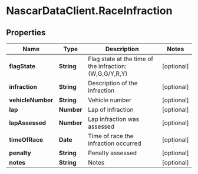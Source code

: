 # NascarDataClient.RaceInfraction

## Properties
Name | Type | Description | Notes
------------ | ------------- | ------------- | -------------
**flagState** | **String** | Flag state at the time of the infraction: (W,G,G/Y,R,Y) | [optional] 
**infraction** | **String** | Description of the infraction | [optional] 
**vehicleNumber** | **String** | Vehicle number | [optional] 
**lap** | **Number** | Lap of infraction | [optional] 
**lapAssessed** | **Number** | Lap infraction was assessed | [optional] 
**timeOfRace** | **Date** | Time of race the infraction occurred | [optional] 
**penalty** | **String** | Penalty assessed | [optional] 
**notes** | **String** | Notes | [optional] 
